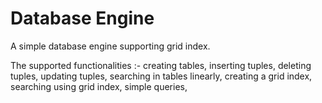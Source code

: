 
# Database Engine
A simple database engine supporting grid index.

The supported functionalities :-
creating tables, 
inserting tuples, 
deleting tuples, 
updating tuples, 
searching in tables linearly, 
creating a grid  index, 
searching using grid index, 
simple queries, 
